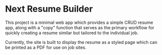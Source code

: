 # Next Resume Builder

This project is a minimal web app which provides a simple CRUD resume app, along with a "copy" function that serves as the primary workflow for quickly creating a resume similar but tailored to the individual job.

Currently, the site is built to display the resume as a styled page which can be printed as a PDF for use on job sites.
